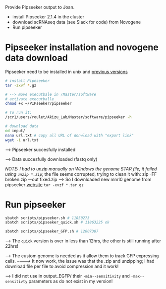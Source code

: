 Provide Pipseeker output to Joan.

- install Pipseeker 2.1.4 in the cluster
- download scRNAseq data (see Slack for code) from Novogene
- Run pipseeker


# Pipseeker installation and novogene data download

Pipseeker need to be installed in unix and [previous versions](https://www.fluentbio.com/pipseeker-release-notes-archives/)

```bash
# install Pipeseeker
tar -zxvf *.gz

# --> move executbale in /Master/software
# activate executballe
chmod +x ~/PIPseeker/pipseeker

# To run it:
/scr1/users/roulet/Akizu_Lab/Master/software/pipseeker -h

# download data
cd input/
nano url.txt # copy all URL of donwload with "export link"
wget -i url.txt


```

--> Pipseeker succesfully installed

--> Data succesfully downloaded (fastq only)

*NOTE: I had to unzip manually on Windows the genome STAR file; it failed using `unzip *.zip`*; the file seems corrupted, trying to clean it with:  zip -FF broken.zip --out fixed.zip --> So I downloaded new mm10 genome from pipseeker [website](https://www.fluentbio.com/resources/pipseeker-downloads/) `tar -xvzf *.tar.gz`

# Run pipseeker


```bash
sbatch scripts/pipseeker.sh # 11850273
sbatch scripts/pipseeker_quick.sh # 11863225 ok

sbatch scripts/pipseeker_GFP.sh # 12007387 
```

--> The `quick` version is over in less than 12hrs, the other is still running after 22hrs!

--> The custom genome is needed as it allow them to track GFP expressing cells.
----> It now work, the issue was that the .zip and unzipping; I had download file per file to avoid compression and it work!

--> I did not use in output_EGFP/ their `-min--sensitivity` and `-max--sensitivty` parameters as do not exist in my version!




